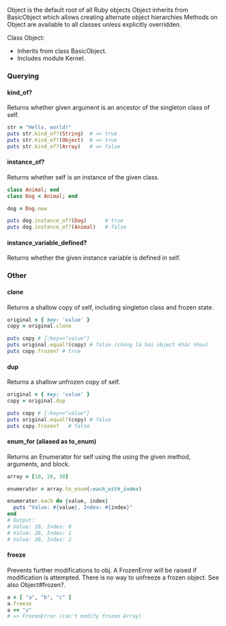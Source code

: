 Object is the default root of all Ruby objects
Object inherits from BasicObject which allows creating alternate object hierarchies
Methods on Object are available to all classes unless explicitly overridden.

Class Object:
- Inherits from class BasicObject.
- Includes module Kernel.

### Querying

#### kind_of?
Returns whether given argument is an ancestor of the singleton class of self.
```ruby
str = "Hello, world!"
puts str.kind_of?(String)  # => true
puts str.kind_of?(Object)  # => true
puts str.kind_of?(Array)   # => false
```

#### instance_of?
Returns whether self is an instance of the given class.
```ruby
class Animal; end
class Dog < Animal; end

dog = Dog.new

puts dog.instance_of?(Dog)      # true
puts dog.instance_of?(Animal)   # false
```

#### instance_variable_defined?
Returns whether the given instance variable is defined in self.

### Other
#### clone
Returns a shallow copy of self, including singleton class and frozen state.

```ruby
original = { key: 'value' }
copy = original.clone

puts copy # {:key=>"value"}
puts original.equal?(copy) # false (chúng là hai object khác nhau)
puts copy.frozen? # true
```

#### dup
Returns a shallow unfrozen copy of self.

```ruby
original = { key: 'value' }
copy = original.dup

puts copy # {:key=>"value"}
puts original.equal?(copy) # false
puts copy.frozen?   # false
```

#### enum_for (aliased as to_enum)
Returns an Enumerator for self using the using the given method, arguments, and block.

```ruby
array = [10, 20, 30]

enumerator = array.to_enum(:each_with_index)

enumerator.each do |value, index|
  puts "Value: #{value}, Index: #{index}"
end
# Output:
# Value: 10, Index: 0
# Value: 20, Index: 1
# Value: 30, Index: 2
```

#### freeze
Prevents further modifications to obj. A FrozenError will be raised if modification is attempted. There is no way to unfreeze a frozen object. See also Object#frozen?.

```ruby
a = [ "a", "b", "c" ]
a.freeze
a << "z"
# => FrozenError (can't modify frozen Array)
```
